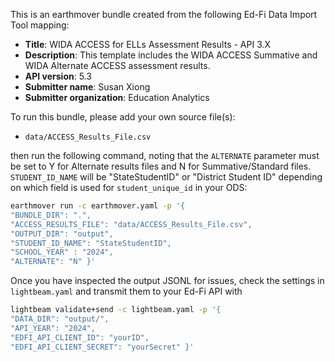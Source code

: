 This is an earthmover bundle created from the following Ed-Fi Data Import Tool mapping:
* **Title**: WIDA ACCESS for ELLs Assessment Results - API 3.X
* **Description**: This template includes the WIDA ACCESS Summative and WIDA Alternate ACCESS assessment results. 
* **API version**: 5.3
* **Submitter name**: Susan Xiong
* **Submitter organization**: Education Analytics

To run this bundle, please add your own source file(s):
* <code>data/ACCESS_Results_File.csv</code>

then run the following command, noting that the <code>ALTERNATE</code> parameter must be set to Y for Alternate results files and N for Summative/Standard files. <code>STUDENT_ID_NAME</code> will be "StateStudentID" or "District Student ID" depending on which field is used for <code>student_unique_id</code> in your ODS:
```bash
earthmover run -c earthmover.yaml -p '{
"BUNDLE_DIR": ".",
"ACCESS_RESULTS_FILE": "data/ACCESS_Results_File.csv",
"OUTPUT_DIR": "output",
"STUDENT_ID_NAME": "StateStudentID",
"SCHOOL_YEAR" : "2024",
"ALTERNATE": "N" }'
```

Once you have inspected the output JSONL for issues, check the settings in `lightbeam.yaml` and transmit them to your Ed-Fi API with
```bash
lightbeam validate+send -c lightbeam.yaml -p '{
"DATA_DIR": "output/",
"API_YEAR": "2024",
"EDFI_API_CLIENT_ID": "yourID",
"EDFI_API_CLIENT_SECRET": "yourSecret" }'
```
